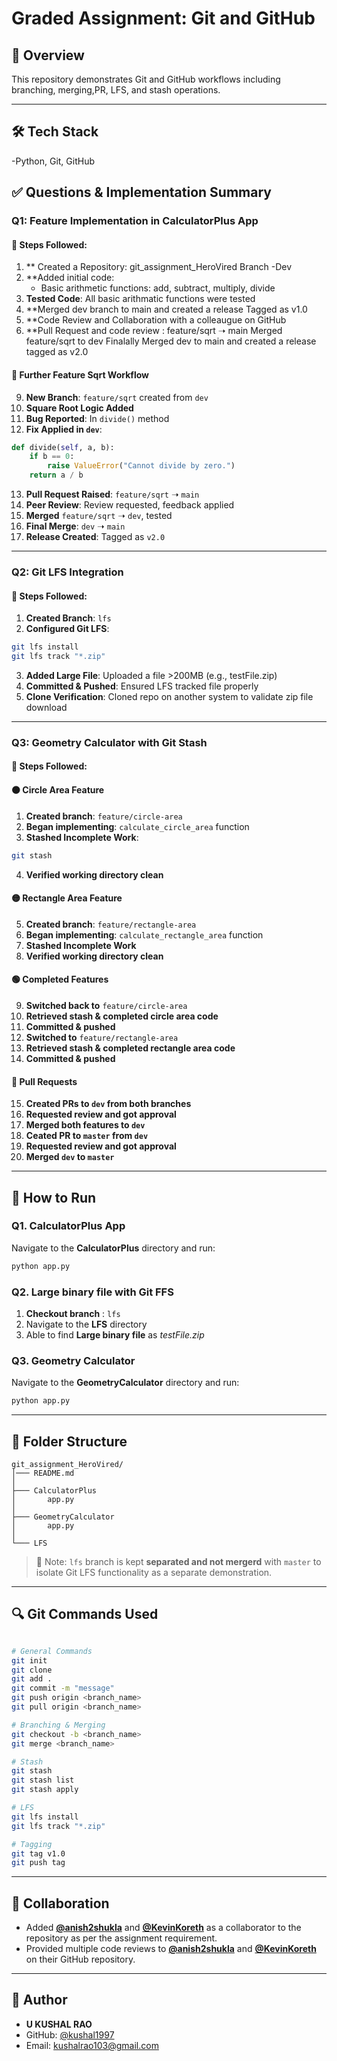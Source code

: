 # Graded Assignment: Git and GitHub

## 📘 Overview

This repository demonstrates Git and GitHub workflows including branching, merging,PR, LFS, and stash operations.

---

## 🛠 Tech Stack 

-Python, Git, GitHub


## ✅ Questions & Implementation Summary



### **Q1: Feature Implementation in CalculatorPlus App**

#### 🔨 Steps Followed:

1. ** Created a Repository: git_assignment_HeroVired Branch -Dev
2. **Added initial code:
    - Basic arithmetic functions: add, subtract, multiply, divide
3. **Tested Code**: All basic arithmatic functions were tested
4. **Merged dev branch to main and created a release Tagged as v1.0
5. **Code Review and Collaboration with a colleaugue on GitHub
6. **Pull Request and code review : feature/sqrt ➝ main Merged feature/sqrt to dev Finalally Merged dev to main and created a release tagged as v2.0



#### 🔁 Further Feature Sqrt Workflow

9. **New Branch**: `feature/sqrt` created from `dev`
10. **Square Root Logic Added**
11. **Bug Reported**: In `divide()` method
12. **Fix Applied in `dev`**: 
```python
def divide(self, a, b):
    if b == 0:
        raise ValueError("Cannot divide by zero.")
    return a / b

```
13.  **Pull Request Raised**: `feature/sqrt` ➝ `main`
14.  **Peer Review**: Review requested, feedback applied
15.  **Merged** `feature/sqrt` ➝ `dev`, tested
16.  **Final Merge**: `dev` ➝ `main`
17.  **Release Created**: Tagged as `v2.0`

---

### **Q2: Git LFS Integration**
#### 🔨 Steps Followed:

1. **Created Branch**: `lfs`
2. **Configured Git LFS**:
```bash
git lfs install
git lfs track "*.zip"
```
3. **Added Large File**: Uploaded a file >200MB (e.g., testFile.zip)
4. **Committed & Pushed**: Ensured LFS tracked file properly
5. **Clone Verification**: Cloned repo on another system to validate zip file download

---

### **Q3: Geometry Calculator with Git Stash**
#### 🔨 Steps Followed:
#### 🟠 Circle Area Feature

1. **Created branch**: `feature/circle-area`
2. **Began implementing**: `calculate_circle_area` function
3. **Stashed Incomplete Work**:
```bash
git stash
```
4. **Verified working directory clean**

#### 🟡 Rectangle Area Feature

5. **Created branch**: `feature/rectangle-area`
6. **Began implementing**: `calculate_rectangle_area` function
7. **Stashed Incomplete Work**
8. **Verified working directory clean**

#### 🟢 Completed Features

9. **Switched back to** `feature/circle-area`
10. **Retrieved stash & completed circle area code**
11. **Committed & pushed**
12. **Switched to** `feature/rectangle-area`
13. **Retrieved stash & completed rectangle area code**
14. **Committed & pushed**

#### 🔁 Pull Requests
15. **Created PRs to `dev` from both branches**
16. **Requested review and got approval**
17. **Merged both features to `dev`**
18. **Ceated PR to `master` from `dev`**
19. **Requested review and got approval**
20. **Merged `dev` to `master`**
---

## **🚀 How to Run**

### Q1. CalculatorPlus App
Navigate to the **CalculatorPlus** directory and run:
```bash
python app.py
```

### Q2. Large binary file with Git FFS
1. **Checkout branch** : `lfs`
2. Navigate to the **LFS** directory 
3. Able to find **Large binary file** as *testFile.zip*

### Q3. Geometry Calculator
Navigate to the **GeometryCalculator** directory and run:
```bash
python app.py
```
---


## 📁 Folder Structure  

```
git_assignment_HeroVired/
│─── README.md
│
├─── CalculatorPlus
│       app.py
│
├─── GeometryCalculator
│       app.py
│
└─── LFS
```

> 📌 Note: `lfs` branch is kept **separated and not mergerd** with `master` to isolate  Git LFS functionality as a separate demonstration.

---

## 🔍 Git Commands Used

``` bash

# General Commands
git init
git clone
git add .
git commit -m "message"
git push origin <branch_name>
git pull origin <branch_name>

# Branching & Merging
git checkout -b <branch_name>
git merge <branch_name>

# Stash
git stash
git stash list
git stash apply

# LFS
git lfs install
git lfs track "*.zip"

# Tagging
git tag v1.0
git push tag
```

---

## 🙌 Collaboration

- Added **[@anish2shukla](https://github.com/anish2shukla)** and **[@KevinKoreth](https://github.com/KevinKoreth)** as a collaborator to the repository as per the assignment requirement.
- Provided multiple code reviews to **[@anish2shukla](https://github.com/anish2shukla)** and **[@KevinKoreth](https://github.com/KevinKoreth)** on their GitHub repository.

---

## 👤 Author

- **U KUSHAL RAO**
- GitHub: [@kushal1997](https://github.com/kushal1997)
- Email: kushalrao103@gmail.com

